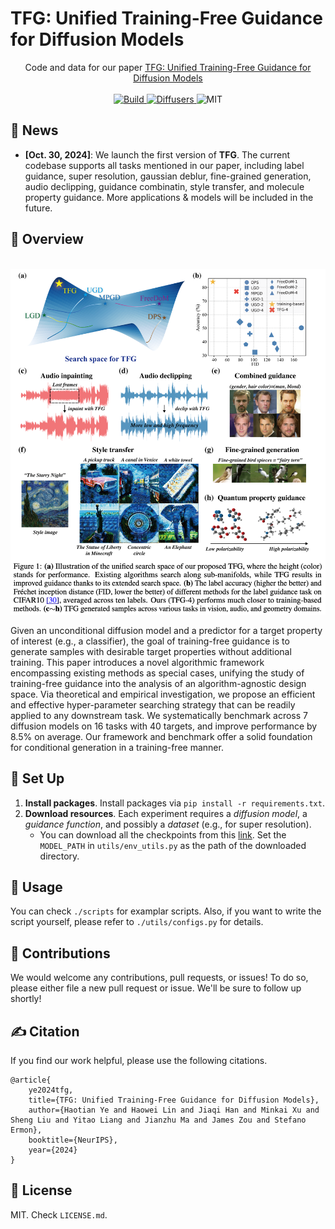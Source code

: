 # TFG: Unified Training-Free Guidance for Diffusion Models

<p align="center">
Code and data for our paper <a href="#">TFG: Unified Training-Free Guidance for Diffusion Models</a>
    </br>
    </br>
    <a href="https://www.python.org/">
        <img alt="Build" src="https://img.shields.io/badge/Python-3.9+-1f425f.svg?color=purple">
    </a>
    <a href="https://huggingface.co/docs/diffusers">
        <img alt="Diffusers" src="https://img.shields.io/badge/Diffusers-0.26-blue">
    </a>
    <a>
        <img alt="MIT" src="https://img.shields.io/badge/License-MIT-yellow">
    </a>
</p>

## 📰 News
* **[Oct. 30, 2024]**: We launch the first version of **TFG**. The current codebase supports all tasks mentioned in our paper, including label guidance, super resolution, gaussian deblur, fine-grained generation, audio declipping, guidance combinatin, style transfer, and molecule property guidance. More applications & models will be included in the future. 

## 👋 Overview

 <p align="center">    
    <br>    
    <a href="https://github.com/YWolfeee/Training-Free-Guidance">    
        <img src="https://github.com/YWolfeee/Training-Free-Guidance/blob/main/assets/figure.png" width="800"/>    
    </a>       
    <br>  
<p>
    
Given an unconditional diffusion model and a predictor for a target property of interest (e.g., a classifier), the goal of training-free guidance is to generate samples with desirable target properties without additional training. This paper introduces a novel algorithmic framework encompassing existing methods as special cases, unifying the study of training-free guidance into the analysis of an algorithm-agnostic design space. Via theoretical and empirical investigation, we propose an efficient and effective hyper-parameter searching strategy that can be readily applied to any downstream task. We systematically benchmark across 7 diffusion models on 16 tasks with 40 targets, and improve performance by 8.5% on average. Our framework and benchmark offer a solid foundation for conditional generation in a training-free manner.


## 🚀 Set Up
1. **Install packages**. Install packages via `pip install -r requirements.txt`.
2. **Download resources**. Each experiment requires a *diffusion model*, a *guidance function*, and possibly a *dataset* (e.g., for super resolution).
   - You can download all the checkpoints from this [link](https://drive.google.com/drive/folders/1fS7dKpO4O-FjaLwuRXuHBxEOlkqMMTGh?usp=sharing). Set the `MODEL_PATH` in `utils/env_utils.py` as the path of the downloaded directory.

## 💽 Usage
You can check `./scripts` for examplar scripts. Also, if you want to write the script yourself, please refer to `./utils/configs.py` for details.

## 💫 Contributions
We would welcome any contributions, pull requests, or issues!
To do so, please either file a new pull request or issue. We'll be sure to follow up shortly!

## ✍️ Citation
If you find our work helpful, please use the following citations.
```
@article{
    ye2024tfg,
    title={TFG: Unified Training-Free Guidance for Diffusion Models},
    author={Haotian Ye and Haowei Lin and Jiaqi Han and Minkai Xu and Sheng Liu and Yitao Liang and Jianzhu Ma and James Zou and Stefano Ermon},
    booktitle={NeurIPS},
    year={2024}
}
```

## 🪪 License
MIT. Check `LICENSE.md`.
